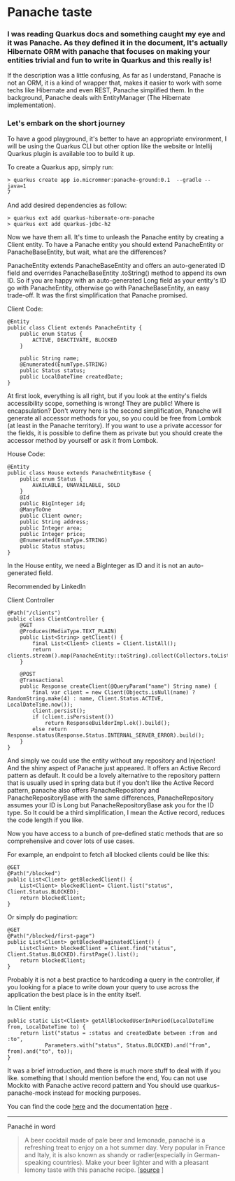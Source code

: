# Panache taste

### I was reading Quarkus docs and something caught my eye and it was Panache. As they defined it in the document, It's actually Hibernate ORM with panache that focuses on making your entities trivial and fun to write in Quarkus and this really is!

If the description was a little confusing, As far as I understand, Panache is not an ORM, it is a kind of wrapper that, makes it easier to work with some techs like Hibernate and even REST, Panache simplified them. In the background, Panache deals with EntityManager (The Hibernate implementation).

### Let's embark on the short journey

To have a good playground, it's better to have an appropriate environment, I will be using the Quarkus CLI but other option like the website or Intellij Quarkus plugin is available too to build it up.

To create a Quarkus app, simply run:

```
> quarkus create app io.micrommer:panache-ground:0.1  --gradle --java=1
7
```

And add desired dependencies as follow:

```
> quarkus ext add quarkus-hibernate-orm-panache
> quarkus ext add quarkus-jdbc-h2
```

Now we have them all. It's time to unleash the Panache entity by creating a Client entity. To have a Panache entity you should extend PanacheEntity or PanacheBaseEntity, but wait, what are the differences?

PanacheEntity extends PanacheBaseEntity and offers an auto-generated ID field and overrides PanacheBaseEntity .toString() method to append its own ID. So if you are happy with an auto-generated Long field as your entity's ID go with PanacheEntity, otherwise go with PanacheBaseEntity, an easy trade-off. It was the first simplification that Panache promised.

Client Code:

```
@Entity
public class Client extends PanacheEntity {
    public enum Status {
        ACTIVE, DEACTIVATE, BLOCKED
    }

    public String name;
    @Enumerated(EnumType.STRING)
    public Status status;
    public LocalDateTime createdDate;
}
```

At first look, everything is all right, but if you look at the entity's fields accessibility scope, something is wrong! They are public! Where is encapsulation? Don't worry here is the second simplification, Panache will generate all accessor methods for you, so you could be free from Lombok (at least in the Panache territory). If you want to use a private accessor for the fields, it is possible to define them as private but you should create the accessor method by yourself or ask it from Lombok.

House Code:

```
@Entity
public class House extends PanacheEntityBase {
    public enum Status {
        AVAILABLE, UNAVAILABLE, SOLD
    }
    @Id
    public BigInteger id;
    @ManyToOne
    public Client owner;
    public String address;
    public Integer area;
    public Integer price;
    @Enumerated(EnumType.STRING)
    public Status status;
}
```

In the House entity, we need a BigInteger as ID and it is not an auto-generated field.

Recommended by LinkedIn

Client Controller

```
@Path("/clients")
public class ClientController {
    @GET
    @Produces(MediaType.TEXT_PLAIN)
    public List<String> getClient() {
        final List<Client> clients = Client.listAll();
        return clients.stream().map(PanacheEntity::toString).collect(Collectors.toList());
    }

    @POST
    @Transactional
    public Response createClient(@QueryParam("name") String name) {
        final var client = new Client(Objects.isNull(name) ? RandomString.make(4) : name, Client.Status.ACTIVE, LocalDateTime.now());
        client.persist();
        if (client.isPersistent())
            return ResponseBuilderImpl.ok().build();
        else return Response.status(Response.Status.INTERNAL_SERVER_ERROR).build();
    }
}
```

And simply we could use the entity without any repository and Injection! And the shiny aspect of Panache just appeared. It offers an Active Record pattern as default. It could be a lovely alternative to the repository pattern that is usually used in spring data but if you don't like the Active Record pattern, panache also offers PanacheRepository and PanacheRepositoryBase with the same differences, PanacheRepository assumes your ID is Long but PanacheRepositoryBase ask you for the ID type. So It could be a third simplification, I mean the Active record, reduces the code length if you like.

Now you have access to a bunch of pre-defined static methods that are so comprehensive and cover lots of use cases.

For example, an endpoint to fetch all blocked clients could be like this:

```
@GET
@Path("/blocked")
public List<Client> getBlockedClient() {
    List<Client> blockedClient= Client.list("status", Client.Status.BLOCKED);
    return blockedClient;
}
```

Or simply do pagination:

```
@GET
@Path("/blocked/first-page")
public List<Client> getBlockedPaginatedClient() {
    List<Client> blockedClient = Client.find("status", Client.Status.BLOCKED).firstPage().list();
    return blockedClient;
}
```

Probably it is not a best practice to hardcoding a query in the controller, if you looking for a place to write down your query to use across the application the best place is in the entity itself.

In Client entity:

```
public static List<Client> getAllBlockedUserInPeriod(LocalDateTime from, LocalDateTime to) {
    return list("status = :status and createdDate between :from and :to",
            Parameters.with("status", Status.BLOCKED).and("from", from).and("to", to));
}
```

It was a brief introduction, and there is much more stuff to deal with if you like. something that I should mention before the end, You can not use Mockito with Panache active record pattern and You should use quarkus-panache-mock instead for mocking purposes.

You can find the code [here](https://www.linkedin.com/redir/redirect?url=https%3A%2F%2Fgithub%2Ecom%2Fmicrommer%2Fpanache-ground&urlhash=Ap6T&trk=article-ssr-frontend-pulse_little-text-block) and the documentation [here](https://www.linkedin.com/redir/redirect?url=https%3A%2F%2Fquarkus%2Eio%2Fguides%2Fhibernate-orm-panache&urlhash=dMu5&trk=article-ssr-frontend-pulse_little-text-block) .

---

Panaché in word

> A beer cocktail made of pale beer and lemonade, panaché is a refreshing treat to enjoy on a hot summer day. Very popular in France and Italy, it is also known as shandy or radler(especially in German-speaking countries). Make your beer lighter and with a pleasant lemony taste with this panache recipe. \[[source](https://www.linkedin.com/redir/redirect?url=http%3A%2F%2Felectricbluefood%2Ecom%2Fpanache-beer-shandy%2F%23%3A%7E%3Atext%3DA%2520beer%2520cocktail%2520made%2520of%2Cin%2520German%252Dspeaking%2520countries%29%2E&urlhash=9BmU&trk=article-ssr-frontend-pulse_little-text-block) \]
